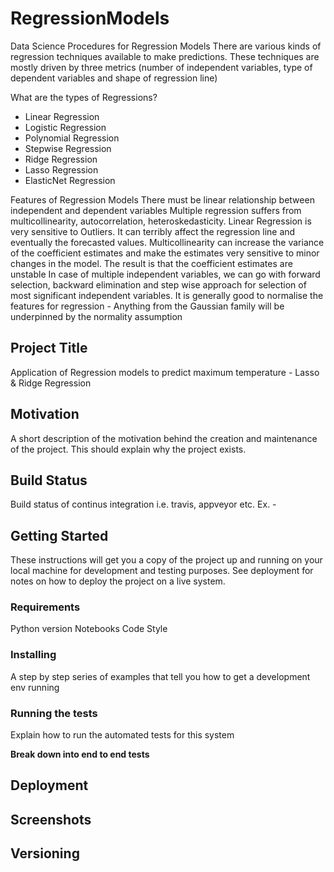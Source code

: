 # RegressionModels
Data Science Procedures for Regression Models
There are various kinds of regression techniques available to make predictions. These techniques are mostly driven by three metrics (number of independent variables, type of dependent variables and shape of regression line)

What are the types of Regressions?
- Linear Regression
- Logistic Regression
- Polynomial Regression
- Stepwise Regression
- Ridge Regression
- Lasso Regression
- ElasticNet Regression

Features of Regression Models
There must be linear relationship between independent and dependent variables
Multiple regression suffers from multicollinearity, autocorrelation, heteroskedasticity.
Linear Regression is very sensitive to Outliers. It can terribly affect the regression line and eventually the forecasted values.
Multicollinearity can increase the variance of the coefficient estimates and make the estimates very sensitive to minor changes in the model. The result is that the coefficient estimates are unstable
In case of multiple independent variables, we can go with forward selection, backward elimination and step wise approach for selection of most significant independent variables.
It is generally good to normalise the features for regression - Anything from the Gaussian family will be underpinned by the normality assumption

## Project Title
Application of Regression models to predict maximum temperature - Lasso & Ridge Regression

## Motivation
A short description of the motivation behind the creation and maintenance of the project. This should explain why the project exists.

## Build Status
Build status of continus integration i.e. travis, appveyor etc. Ex. -

## Getting Started
These instructions will get you a copy of the project up and running on your local machine for development and testing purposes. See deployment for notes on how to deploy the project on a live system.

### Requirements
Python version
Notebooks
Code Style

### Installing
A step by step series of examples that tell you how to get a development env running

### Running the tests
Explain how to run the automated tests for this system

**Break down into end to end tests** 
## Deployment

## Screenshots

## Versioning
